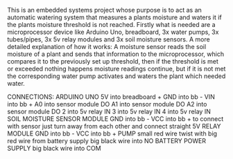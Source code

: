 This is an embedded systems project whose purpose is to act as an automatic watering system that measures a plants moisture and waters it if the plants moisture threshold is not reached. Firstly what is needed are a microprocessor device like Arduino Uno, breadboard, 3x water pumps, 3x tubes/pipes, 3x 5v relay modules and 3x soil moisture sensors. A more detailed explanation of how it works: A moisture sensor reads the soil moisture of a plant and sends that information to the microprocessor, which compares it to the previously set up threshold, then if the threshold is met or exceeded nothing happens moisture readings continue, but if it is not met the corresponding  water pump activates and waters the plant which needed water.


CONNECTIONS:
ARDUINO UNO
	5V into breadboard +
	GND into bb -
	VIN into bb +
	A0 into sensor module DO
	A1 into sensor module DO
	A2 into sensor module DO
	2 into 5v relay IN
	3 into 5v relay IN
	4 into 5v relay IN
SOIL MOISTURE SENSOR MODULE
	GND into bb -
	VCC into bb +
	to connect with sensor just turn away from each other and connect straight
5V RELAY MODULE
	GND into bb -
	VCC into bb +
PUMP
	small red wire twist with big red wire from battery supply
	big black wire into NO
BATTERY POWER SUPPLY
	big black wire into COM
